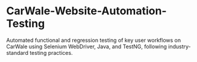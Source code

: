 # CarWale-Website-Automation-Testing
Automated functional and regression testing of key user workflows on CarWale using Selenium WebDriver, Java, and TestNG, following industry-standard testing practices.

